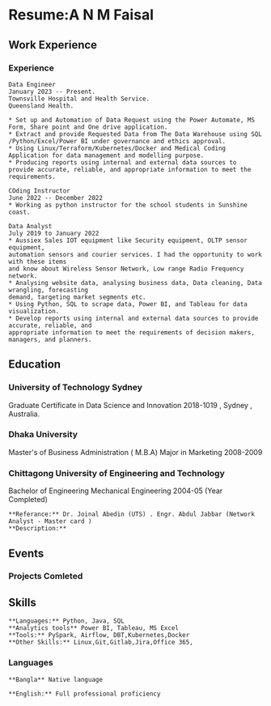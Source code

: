 # Resume:A N M Faisal

## Work Experience

### Experience
	Data Engineer
	January 2023 -- Present.
  	Townsville Hospital and Health Service.
  	Queensland Health. 

	* Set up and Automation of Data Request using the Power Automate, MS Form, Share point and One drive application. 
  	* Extract and provide Requested Data from The Data Warehouse using SQL /Python/Excel/Power BI under governance and ethics approval.
  	* Using Linux/Terraform/Kubernetes/Docker and Medical Coding Application for data management and modelling purpose.
  	* Producing reports using internal and external data sources to provide accurate, reliable, and appropriate information to meet the requirements. 

	COding Instructor
	June 2022 -- December 2022
	* Working as python instructor for the school students in Sunshine coast.
  
  	Data Analyst 
  	July 2019 to January 2022
	* Aussiex Sales IOT equipment like Security equipment, OLTP sensor equipment, 
	automation sensors and courier services. I had the opportunity to work with these items 
	and know about Wireless Sensor Network, Low range Radio Frequency network.
	* Analysing website data, analysing business data, Data cleaning, Data wrangling, forecasting 
	demand, targeting market segments etc. 
	* Using Python, SQL to scrape data, Power BI, and Tableau for data visualization. 
	* Develop reports using internal and external data sources to provide accurate, reliable, and 
	appropriate information to meet the requirements of decision makers, managers, and planners.

## Education

### University of Technology Sydney 
  Graduate Certificate in Data Science and Innovation
  2018-1019 , Sydney , Australia.


### Dhaka University
Master's of Business Administration ( M.B.A)
Major in Marketing
2008-2009

### Chittagong University of Engineering and Technology
Bachelor of Engineering
Mechanical Engineering
2004-05 (Year Completed)

	**Referance:** Dr. Joinal Abedin (UTS) . Engr. Abdul Jabbar (Network Analyst - Master card ) 
	**Description:** 

## Events

### Projects Comleted

## Skills

	**Languages:** Python, Java, SQL 
	**Analytics tools** Power BI, Tableau, MS Excel
	**Tools:** PySpark, Airflow, DBT,Kubernetes,Docker
	**Other Skills:** Linux,Git,Gitlab,Jira,Office 365, 

### Languages

	**Bangla** Native language

	**English:** Full professional proficiency

